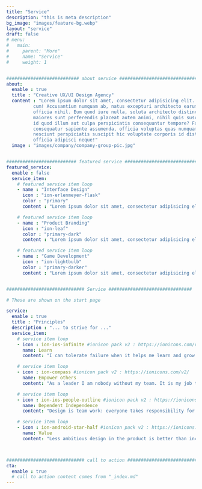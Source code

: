 ```yaml
---
title: "Service"
description: "this is meta description"
bg_image: "images/feature-bg.webp"
layout: "service"
draft: false
# menu:
#   main:
#     parent: "More"
#     name: "Service"
#     weight: 1


########################### about service #############################
about:
  enable : true
  title : "Creative UX/UI Design Agency"
  content : "Lorem ipsum dolor sit amet, consectetur adipisicing elit. Voluptate soluta corporis odit, optio
          cum! Accusantium numquam ab, natus excepturi architecto earum ipsa aliquam, illum, omnis rerum, eveniet
          officia nihil. Eum quod iure nulla, soluta architecto distinctio. Nesciunt odio ullam expedita, neque fugit
          maiores sunt perferendis placeat autem animi, nihil quis suscipit quibusdam ut reiciendis doloribus natus nemo
          id quod illum aut culpa perspiciatis consequuntur tempore? Facilis nam vitae iure quisquam eius harum
          consequatur sapiente assumenda, officia voluptas quas numquam placeat, alias molestias nisi laudantium
          nesciunt perspiciatis suscipit hic voluptate corporis id distinctio earum. Dolor reprehenderit fuga dolore
          officia adipisci neque!"
  image : "images/company/company-group-pic.jpg"


########################## featured service ############################
featured_service:
  enable : false
  service_item:
    # featured service item loop
    - name : "Interface Design"
      icon : "ion-erlenmeyer-flask"
      color : "primary"
      content : "Lorem ipsum dolor sit amet, consectetur adipisicing elit. Saepe enim impedit repudiandae omnis est temporibus."

    # featured service item loop
    - name : "Product Branding"
      icon : "ion-leaf"
      color : "primary-dark"
      content : "Lorem ipsum dolor sit amet, consectetur adipisicing elit. Saepe enim impedit repudiandae omnis est temporibus."

    # featured service item loop
    - name : "Game Development"
      icon : "ion-lightbulb"
      color : "primary-darker"
      content : "Lorem ipsum dolor sit amet, consectetur adipisicing elit. Saepe enim impedit repudiandae omnis est temporibus."


############################# Service ###############################

# These are shown on the start page 

service:
  enable : true
  title : "Principles"
  description : "... to strive for ..."
  service_item:
    # service item loop
    - icon : ion-ios-infinite #ionicon pack v2 : https://ionicons.com/v2/
      name: Learn 
      content: "I can tolerate failure when it helps me learn and grow. Failure without growth gnaws at me."

    # service item loop
    - icon : ion-compass #ionicon pack v2 : https://ionicons.com/v2/
      name: Empower others
      content: "As a leader I am nobody without my team. It is my job to make the team strong which makes us strong."

    # service item loop
    - icon : ion-ios-people-outline #ionicon pack v2 : https://ionicons.com/v2/
      name: Dependent Independence
      content: "Design is team work: everyone takes responsibility for each other and for themselves. There are no stars."

    # service item loop
    - icon : ion-android-star-half #ionicon pack v2 : https://ionicons.com/v2/
      name: Value
      content: "Less ambitious design in the product is better than incredible drafts on paper."



############################# call to action #################################
cta:
  enable : true
  # call to action content comes from "_index.md"
---
```

